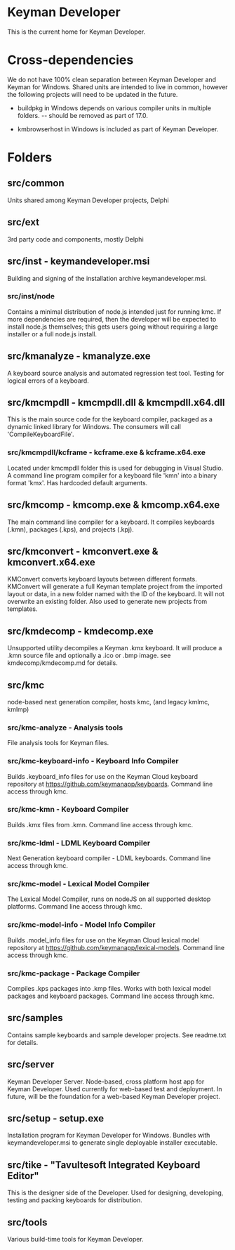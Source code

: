 # Keyman Developer

This is the current home for Keyman Developer.

# Cross-dependencies

We do not have 100% clean separation between Keyman Developer and Keyman for
Windows. Shared units are intended to live in common, however the following
projects will need to be updated in the future.

* buildpkg in Windows depends on various compiler units in multiple folders.
  -- should be removed as part of 17.0.

* kmbrowserhost in Windows is included as part of Keyman Developer.

# Folders

## src/common

Units shared among Keyman Developer projects, Delphi

## src/ext

3rd party code and components, mostly Delphi

## src/inst - keymandeveloper.msi

Building and signing of the installation archive keymandeveloper.msi.

### src/inst/node

Contains a minimal distribution of node.js intended just for running kmc. If
more dependencies are required, then the developer will be expected to install
node.js themselves; this gets users going without requiring a large installer or
a full node.js install.

## src/kmanalyze - kmanalyze.exe

A keyboard source analysis and automated regression test tool. Testing for
logical errors of a keyboard.

## src/kmcmpdll - kmcmpdll.dll & kmcmpdll.x64.dll

This is the main source code for the keyboard compiler, packaged as a dynamic
linked library for Windows. The consumers will call 'CompileKeyboardFile'.

### src/kmcmpdll/kcframe - kcframe.exe & kcframe.x64.exe

Located under kmcmpdll folder this is used for debugging in Visual Studio.  A
command line program compiler for a keyboard file 'kmn' into a binary format
'kmx'. Has hardcoded default arguments.

## src/kmcomp - kmcomp.exe & kmcomp.x64.exe

The main command line compiler for a keyboard. It compiles keyboards (.kmn),
packages (.kps), and projects (.kpj).

## src/kmconvert - kmconvert.exe & kmconvert.x64.exe

KMConvert converts keyboard layouts between different formats. KMConvert will
generate a full Keyman template project from the imported layout or data, in a
new folder named with the ID of the keyboard. It will not overwrite an existing
folder. Also used to generate new projects from templates.

## src/kmdecomp - kmdecomp.exe

Unsupported utility decompiles a Keyman .kmx keyboard. It will produce a .kmn
source file and optionally a .ico or .bmp image. see kmdecomp/kmdecomp.md for
details.

## src/kmc

node-based next generation compiler, hosts kmc, (and legacy kmlmc, kmlmp)

### src/kmc-analyze - Analysis tools

File analysis tools for Keyman files.

### src/kmc-keyboard-info - Keyboard Info Compiler

Builds .keyboard_info files for use on the Keyman Cloud keyboard repository
at https://github.com/keymanapp/keyboards. Command line access through kmc.

### src/kmc-kmn - Keyboard Compiler

Builds .kmx files from .kmn. Command line access through kmc.

### src/kmc-ldml - LDML Keyboard Compiler

Next Generation keyboard compiler - LDML keyboards. Command line access through
kmc.

### src/kmc-model - Lexical Model Compiler

The Lexical Model Compiler, runs on nodeJS on all supported desktop platforms.
Command line access through kmc.

### src/kmc-model-info - Model Info Compiler

Builds .model_info files for use on the Keyman Cloud lexical model repository at
https://github.com/keymanapp/lexical-models. Command line access through kmc.

### src/kmc-package - Package Compiler

Compiles .kps packages into .kmp files. Works with both lexical model packages
and keyboard packages. Command line access through kmc.

## src/samples

Contains sample keyboards and sample developer projects. See readme.txt for
details.

## src/server

Keyman Developer Server. Node-based, cross platform host app for Keyman
Developer. Used currently for web-based test and deployment. In future, will
be the foundation for a web-based Keyman Developer project.

## src/setup - setup.exe

Installation program for Keyman Developer for Windows. Bundles with
keymandeveloper.msi to generate single deployable installer executable.

## src/tike - "Tavultesoft Integrated Keyboard Editor"

This is the designer side of the Developer. Used for designing, developing,
testing and packing keyboards for distribution.

## src/tools

Various build-time tools for Keyman Developer.